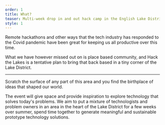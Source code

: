 ```yaml
---
order: 1
title: What?
teaser: Multi-week drop in and out hack camp in the English Lake District
style: 1
---
```


Remote hackathons and other ways that the tech industry has responded to the Covid pandemic have been great for keeping us all productive over this time.

What we have however missed out on is place based community, and Hack the Lakes is a tentative plan to bring that back based in a tiny corner of the Lake District.


-------

Scratch the surface of any part of this area and you find the birthplace of ideas that shaped our world.

The event will give space and provide inspiration to explore technology that solves today's problems. We aim to put a mixture of technologists and problem owners in an area in the heart of the Lake District for a few weeks over summer, spend time together to generate meaningful and sustainable prototype technology solutions.